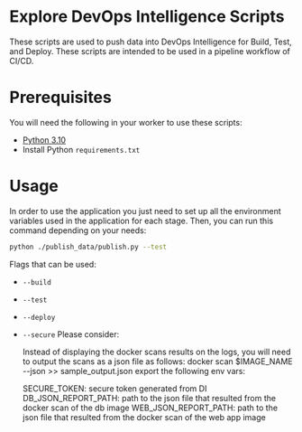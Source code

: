 # Explore DevOps Intelligence Scripts

These scripts are used to push data into DevOps Intelligence for Build, Test, and Deploy. These scripts are intended to be used in a pipeline workflow of CI/CD.

# Prerequisites

You will need the following in your worker to use these scripts:

- [Python 3.10](https://www.python.org/)
- Install Python `requirements.txt`

# Usage

In order to use the application you just need to set up all the environment variables used in the application for each stage. Then, you can run this command depending on your needs:

```bash
python ./publish_data/publish.py --test
```

Flags that can be used:
- `--build`
- `--test`
- `--deploy`
- `--secure`
  Please consider:

  Instead of displaying the docker scans results on the logs, you will need to output the scans as a json file as follows:
  docker scan $IMAGE_NAME --json >> sample_output.json
  export the following env vars:

  SECURE_TOKEN: secure token generated from DI
  DB_JSON_REPORT_PATH: path to the json file that resulted from the docker scan of the db image
  WEB_JSON_REPORT_PATH: path to the json file that resulted from the docker scan of the web app image
